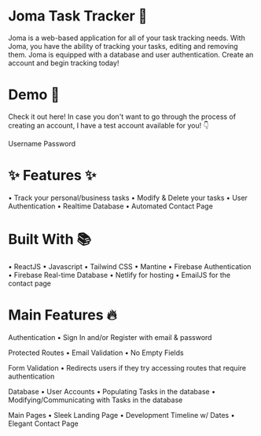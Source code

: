 # Joma Task Tracker 📝 
Joma is a web-based application for all of your task tracking needs. With Joma, you have the ability of tracking your tasks, editing and removing them. Joma is equipped with a database and user authentication. Create an account and begin tracking today!

# Demo 🚀
Check it out here! In case you don't want to go through the process of creating an account, I have a test account available for you! 👇

Username
Password

# ✨ Features ✨
• Track your personal/business tasks
• Modify & Delete your tasks
• User Authentication 
• Realtime Database
• Automated Contact Page

# Built With 📚
• ReactJS
• Javascript
• Tailwind CSS
• Mantine 
• Firebase Authentication
• Firebase Real-time Database
• Netlify for hosting
• EmailJS for the contact page

# Main Features 🔥
Authentication
• Sign In and/or Register with email & password

Protected Routes
• Email Validation
• No Empty Fields

Form Validation
• Redirects users if they try accessing routes that require authentication

Database
• User Accounts
• Populating Tasks in the database
• Modifying/Communicating with Tasks in the database

Main Pages
• Sleek Landing Page
• Development Timeline w/ Dates
• Elegant Contact Page
